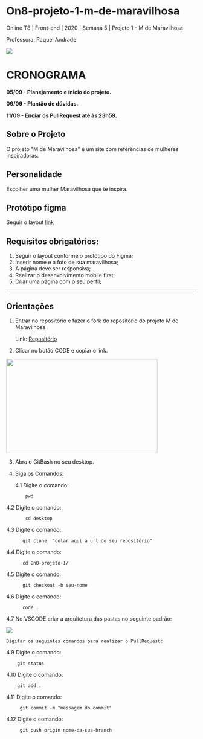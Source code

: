 # On8-projeto-1-m-de-maravilhosa

Online T8 | Front-end | 2020 | Semana 5 | Projeto 1 - M de Maravilhosa

Professora: Raquel Andrade

<img src="https://i.ibb.co/5cTvbhC/readme-header.png" >


# CRONOGRAMA

**05/09 - Planejamento e ínicio do projeto.**

**09/09 - Plantão de dúvidas.**

**11/09 - Enciar os PullRequest até às 23h59.**

## Sobre o Projeto
O projeto "M de Maravilhosa" é um site com referências de mulheres inspiradoras.

## Personalidade 
Escolher uma mulher Maravilhosa que te inspira.

## Protótipo figma
Seguir o layout [link](https://www.figma.com/file/XBEywzd2yF47RaWm0Gw4t7Tz/M-de-Maravilhosa?node-id=0%3A1)

## Requisitos obrigatórios:

1. Seguir o layout conforme o protótipo do Figma;
2. Inserir nome e a foto de sua maravilhosa;
3. A página deve ser responsiva;
4. Realizar o desenvolvimento mobile first;
5. Criar uma página com o seu perfil;
---

## Orientações


1. Entrar no repositório e fazer o fork do repositório do projeto M de Maravilhosa

   Link: [Repositório](https://github.com/reprograma/On8-projeto-1-m-de-maravilhosa)

2. Clicar no botão CODE e copiar o link.

<img src="https://i.ibb.co/1J2MF22/git-fork.png" width="400" height="250" >
      
3. Abra o GitBash no seu desktop.
   
4. Siga os Comandos:

   4.1  Digite o comando:
 ``` 
        pwd
 ```

   4.2  Digite o comando:
 ```
        cd desktop
 ```

   4.3 Digite o comando:
 ```
       git clone  "colar aqui a url do seu repositório"
 ```

   4.4 Digite o comando:
 ```
       cd On8-projeto-I/
 ```

   4.5 Digite o comando:
 ```
       git checkout -b seu-nome
 ```

   4.6 Digite o comando:
 ```
       code .
 ```
       
   4.7 No VSCODE criar a arquitetura das pastas no seguinte padrão:
   
  <img src="https://i.ibb.co/Vw0y0mp/estruturas-pasta.png">


   ```
   Digitar os seguintes comandos para realizar o PullRequest:
   ```
   4.9 Digite o comando:
 ```
     git status
 ```
   4.10 Digite o comando:
```
    git add .
```

   4.11 Digite o comando:
```
     git commit -m "messagem do commit"
```

   4.12 Digite o comando:
```
     git push origin nome-da-sua-branch
```
